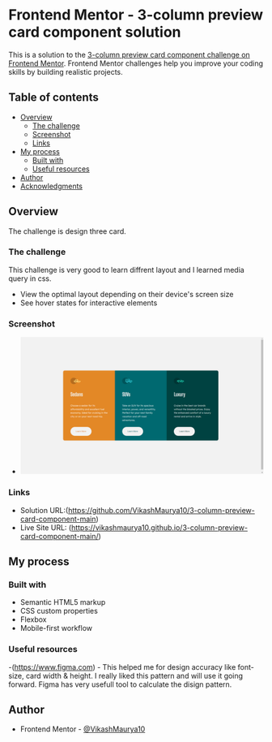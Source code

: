 # Frontend Mentor - 3-column preview card component solution

This is a solution to the [3-column preview card component challenge on Frontend Mentor](https://www.frontendmentor.io/challenges/3column-preview-card-component-pH92eAR2-). Frontend Mentor challenges help you improve your coding skills by building realistic projects.

## Table of contents

- [Overview](#overview)
  - [The challenge](#the-challenge)
  - [Screenshot](#screenshot)
  - [Links](#links)
- [My process](#my-process)
  - [Built with](#built-with)
  - [Useful resources](#useful-resources)
- [Author](#author)
- [Acknowledgments](#acknowledgments)

## Overview

The challenge is design three card.

### The challenge

This challenge is very good to learn diffrent layout and I learned media query in css.

- View the optimal layout depending on their device's screen size
- See hover states for interactive elements

### Screenshot

- ![](./assets/images/Screenshot.png)

### Links

- Solution URL:(https://github.com/VikashMaurya10/3-column-preview-card-component-main)
- Live Site URL: (https://vikashmaurya10.github.io/3-column-preview-card-component-main/)

## My process

### Built with

- Semantic HTML5 markup
- CSS custom properties
- Flexbox
- Mobile-first workflow

### Useful resources

-(https://www.figma.com) - This helped me for design accuracy like font-size, card width & height. I really liked this pattern and will use it going forward. Figma has very usefull tool to calculate the disign pattern.

## Author

- Frontend Mentor - [@VikashMaurya10](https://www.frontendmentor.io/profile/VikashMaurya10)
